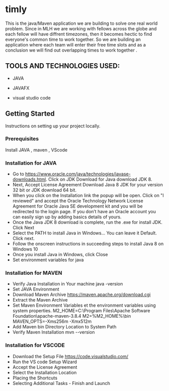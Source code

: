 # timly
This is the java/Maven application we are building to solve one real world problem. Since in MLH we are working with fellows across the globe and each fellow will have diffrent timezones, then it becomes hectic to find everyone's common time to work together. So we are building an application where each team will enter their free time slots and as a conclusion we will find out overlapping times to work together .

## TOOLS AND TECHNOLOGIES USED:

- JAVA

- JAVAFX

- visual studio code


## Getting Started

Instructions on setting up your project locally.

### Prerequisites

Install JAVA , maven , VScode
 

### Installation for JAVA
- Go to https://www.oracle.com/java/technologies/javase-downloads.html. Click on JDK Download for Java download JDK 8.
-  Next,
     Accept License Agreement
     Download Java 8 JDK for your version 32 bit or JDK download 64 bit.
-  When you click on the Installation link the popup will be open. Click on "I reviewed" and accept the Oracle Technology Network License Agreement for Oracle Java SE development kit and you will be redirected to the login page. If you don’t have an Oracle account you can easily sign up by adding basics details of yours.
-  Once the Java JDK 8 download is complete, run the .exe for install JDK. Click Next
-  Select the PATH to install Java in Windows… You can leave it Default. Click next.
-  Follow the onscreen instructions in succeeding steps to install Java 8 on Windows 10
-  Once you install Java in Windows, click Close
-  Set environment variables for java

### Installation for MAVEN
-  Verify Java Installation in Your machine java -version
-  Set JAVA Environment
-  Download Maven Archive https://maven.apache.org/download.cgi
-  Extract the Maven Archive
-  Set Maven Environment Variables
       et the environment variables using system properties.
        M2_HOME=C:\Program Files\Apache Software Foundation\apache-maven-3.8.4 M2=%M2_HOME%\bin MAVEN_OPTS=-Xms256m -Xmx512m
-  Add Maven bin Directory Location to System Path
-  Verify Maven Installation  mvn --version

### Installation for VSCODE
- Download the Setup File https://code.visualstudio.com/
- Run the VS code Setup Wizard 
- Accept the License Agreement
- Select the Installation Location
- Placing the Shortcuts
- Selecting Additional Tasks -  Finish and Launch

